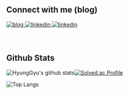 ## Connect with me  (blog)

<a href="https://electricjob.tistory.com/" target="_blank">
  <img src=https://img.shields.io/badge/tistory-%2324292e.svg?&style=for-the-badge&logo=tistory&logoColor=white alt=blog style="margin-bottom: 5px;" />
</a>
<a href="https://linkedin.com/in/https://www.linkedin.com/in/%ED%98%95%EA%B7%9C-%EC%97%84-7b7ba2285/" target="_blank">
  <img src=https://img.shields.io/badge/linkedin-%231E77B5.svg?&style=for-the-badge&logo=linkedin&logoColor=white alt=linkedin style="margin-bottom: 5px;" />
</a> 
<a href="https://colossal-whip-d19.notion.site/WhoAmI-cc85155cd8bb49ab92238a497116935e?source=copy_link" target="_blank">
  <img src=https://img.shields.io/badge/Notion-000000?style=for-the-badge&logo=notion&logoColor=white alt=linkedin style="margin-bottom: 5px;" />
</a> 


<br/> 
<br/> 
<br/>


## Github Stats  
![HyungGyu's github stats](https://github-readme-stats.vercel.app/api?username=goeom77&show_icons=true&theme=tokyonight)[![Solved.ac Profile](http://mazassumnida.wtf/api/v2/generate_badge?boj=7eom14)](https://solved.ac/7eom14/)
<br/>  

![Top Langs](https://github-readme-stats.vercel.app/api/top-langs/?username=goeom77&layout=compact&theme=dark)
